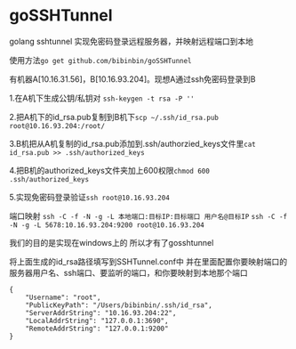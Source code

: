 # goSSHTunnel
golang sshtunnel 实现免密码登录远程服务器，并映射远程端口到本地

使用方法`go get github.com/bibinbin/goSSHTunnel`

有机器A[10.16.31.56]，B[10.16.93.204]。现想A通过ssh免密码登录到B

1.在A机下生成公钥/私钥对  `ssh-keygen -t rsa -P ''`

2.把A机下的id_rsa.pub复制到B机下`scp ~/.ssh/id_rsa.pub root@10.16.93.204:/root/`

3.B机把从A机复制的id_rsa.pub添加到.ssh/authorzied_keys文件里`cat id_rsa.pub >> .ssh/authorized_keys`

4.把B机的authorized_keys文件夹加上600权限`chmod 600 .ssh/authorized_keys`

5.实现免密码登录验证`ssh root@10.16.93.204`

端口映射 
`ssh -C -f -N -g -L 本地端口:目标IP:目标端口 用户名@目标IP`
`ssh -C -f -N -g -L 5678:10.16.93.204:9200 root@10.16.93.204`

我们的目的是实现在windows上的 所以才有了gosshtunnel

将上面生成的id_rsa路径填写到SSHTunnel.conf中 并在里面配置你要映射端口的服务器用户名、ssh端口、要监听的端口，和你要映射到本地那个端口
```
{
    "Username": "root", 
    "PublicKeyPath": "/Users/bibinbin/.ssh/id_rsa", 
    "ServerAddrString": "10.16.93.204:22", 
    "LocalAddrString": "127.0.0.1:3690", 
    "RemoteAddrString": "127.0.0.1:9200"
}
```
